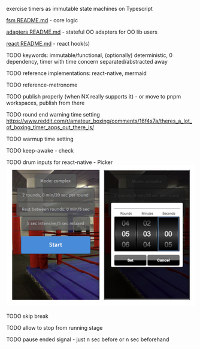 exercise timers as immutable state machines on Typescript

[fsm README.md](fsm/README.md) - core logic

[adapters README.md](adapters/README.md) - stateful OO adapters for OO lib users

[react README.md](react/README.md) - react hook(s)

TODO keywords: immutable/functional, (optionally) deterministic, 0 dependency, timer with time concern separated/abstracted away

TODO reference implementations: react-native, mermaid

TODO reference-metronome

TODO publish properly (when NX really supports it) - or move to pnpm workspaces, publish from there

TODO round end warning time setting https://www.reddit.com/r/amateur_boxing/comments/16f4s7a/theres_a_lot_of_boxing_timer_apps_out_there_is/

TODO warmup time setting

TODO keep-awake - check

TODO drum inputs for react-native - Picker ![original.png](original.png)

TODO skip break

TODO allow to stop from running stage

TODO pause ended signal - just n sec before or n sec beforehand
